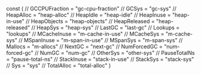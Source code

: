 const (
// GCCPUFraction = "gc-cpu-fraction"
// GCSys         = "gc-sys"
// HeapAlloc     = "heap-alloc"
// HeapIdle      = "heap-idle"
// HeapInuse     = "heap-in-use"
// HeapObjects   = "heap-objects"
// HeapReleased  = "heap-released"
// HeapSys       = "heap-sys"
// LastGC        = "last-gc"
// Lookups       = "lookups"
// MCacheInuse   = "m-cache-in-use"
// MCacheSys     = "m-cache-sys"
// MSpanInuse    = "m-span-in-use"
// MSpanSys      = "m-span-sys"
// Mallocs       = "m-allocs"
// NextGC        = "next-gc"
// NumForcedGC   = "num-forced-gc"
// NumGC         = "num-gc"
// OtherSys      = "other-sys"
// PauseTotalNs  = "pause-total-ns"
// StackInuse    = "stack-in-use"
// StackSys      = "stack-sys"
// Sys           = "sys"
// TotalAlloc    = "total-alloc"
)
